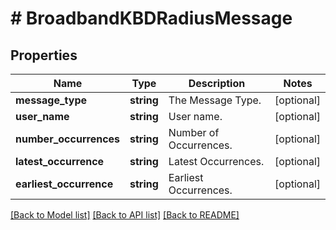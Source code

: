 # # BroadbandKBDRadiusMessage

## Properties

Name | Type | Description | Notes
------------ | ------------- | ------------- | -------------
**message_type** | **string** | The Message Type. | [optional]
**user_name** | **string** | User name. | [optional]
**number_occurrences** | **string** | Number of Occurrences. | [optional]
**latest_occurrence** | **string** | Latest Occurrences. | [optional]
**earliest_occurrence** | **string** | Earliest Occurrences. | [optional]

[[Back to Model list]](../../README.md#models) [[Back to API list]](../../README.md#endpoints) [[Back to README]](../../README.md)
